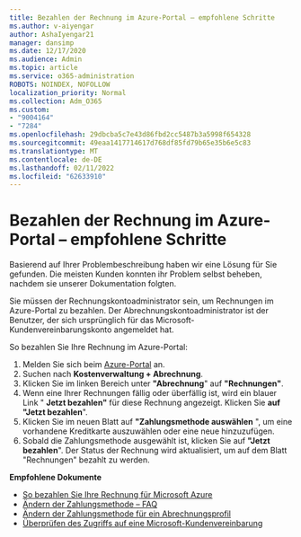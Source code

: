 ```yaml
---
title: Bezahlen der Rechnung im Azure-Portal – empfohlene Schritte
ms.author: v-aiyengar
author: AshaIyengar21
manager: dansimp
ms.date: 12/17/2020
ms.audience: Admin
ms.topic: article
ms.service: o365-administration
ROBOTS: NOINDEX, NOFOLLOW
localization_priority: Normal
ms.collection: Adm_O365
ms.custom:
- "9004164"
- "7284"
ms.openlocfilehash: 29dbcba5c7e43d86fbd2cc5487b3a5998f654328
ms.sourcegitcommit: 49eaa1417714617d768df85fd79b65e35b6e5c83
ms.translationtype: MT
ms.contentlocale: de-DE
ms.lasthandoff: 02/11/2022
ms.locfileid: "62633910"
---
```

# <a name="pay-invoice-in-azure-portal---recommended-steps"></a>Bezahlen der Rechnung im Azure-Portal – empfohlene Schritte

Basierend auf Ihrer Problembeschreibung haben wir eine Lösung für Sie gefunden. Die meisten Kunden konnten ihr Problem selbst beheben, nachdem sie unserer Dokumentation folgten.

Sie müssen der Rechnungskontoadministrator sein, um Rechnungen im Azure-Portal zu bezahlen. Der Abrechnungskontoadministrator ist der Benutzer, der sich ursprünglich für das Microsoft-Kundenvereinbarungskonto angemeldet hat. 

So bezahlen Sie Ihre Rechnung im Azure-Portal: 

1. Melden Sie sich beim [Azure-Portal](https://portal.azure.com/) an.
1. Suchen nach **Kostenverwaltung + Abrechnung**.
1. Klicken Sie im linken Bereich unter **"Abrechnung**" auf **"Rechnungen"**.
1. Wenn eine Ihrer Rechnungen fällig oder überfällig ist, wird ein blauer Link " **Jetzt bezahlen"** für diese Rechnung angezeigt. Klicken Sie **auf "Jetzt bezahlen**".
1. Klicken Sie im neuen Blatt auf **"Zahlungsmethode auswählen** ", um eine vorhandene Kreditkarte auszuwählen oder eine neue hinzuzufügen.
1. Sobald die Zahlungsmethode ausgewählt ist, klicken Sie auf **"Jetzt bezahlen**".
Der Status der Rechnung wird aktualisiert, um auf dem Blatt "Rechnungen" bezahlt zu werden.

**Empfohlene Dokumente**

- [So bezahlen Sie Ihre Rechnung für Microsoft Azure](https://docs.microsoft.com/azure/cost-management-billing/understand/pay-bill)
- [Ändern der Zahlungsmethode – FAQ](https://docs.microsoft.com/azure/billing/billing-how-to-change-credit-card?WT.mc_id=Portal-Microsoft_Azure_Support#frequently-asked-questions)
- [Ändern der Zahlungsmethode für ein Abrechnungsprofil](https://docs.microsoft.com/azure/cost-management-billing/manage/change-credit-card?WT.mc_id=Portal-Microsoft_Azure_Support#manage-credit-cards-for-a-microsoft-customer-agreement)
- [Überprüfen des Zugriffs auf eine Microsoft-Kundenvereinbarung](https://docs.microsoft.com/azure/cost-management-billing/manage/change-credit-card?WT.mc_id=Portal-Microsoft_Azure_Support%22%20%5Cl%20%22manage-credit-cards-for-a-microsoft-customer-agreement%22%20%5Ct%20%22_blank#check-the-type-of-your-account)